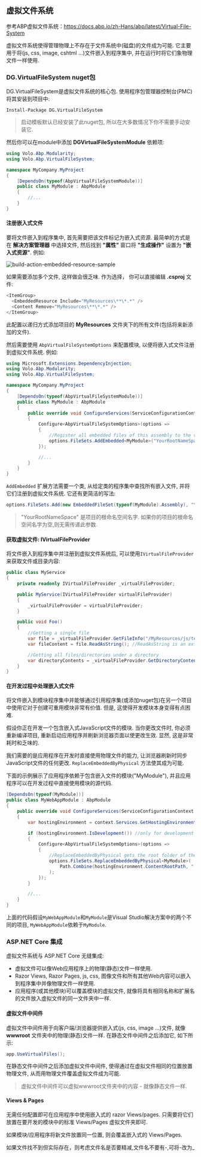 ﻿## 虚拟文件系统

参考ABP虚拟文件系统：https://docs.abp.io/zh-Hans/abp/latest/Virtual-File-System

虚拟文件系统使得管理物理上不存在于文件系统中(磁盘)的文件成为可能. 它主要用于将(js, css, image, cshtml ...)文件嵌入到程序集中, 并在运行时将它们象物理文件一样使用.

### DG.VirtualFileSystem nuget包

DG.VirtualFileSystem是虚拟文件系统的核心包. 使用程序包管理器控制台(PMC)将其安装到项目中:

```
Install-Package DG.VirtualFileSystem
```

> 启动模板默认已经安装了此nuget包, 所以在大多数情况下你不需要手动安装它.

然后你可以在module中添加 **DGVirtualFileSystemModule** 依赖项:

```c#
using Volo.Abp.Modularity;
using Volo.Abp.VirtualFileSystem;

namespace MyCompany.MyProject
{
    [DependsOn(typeof(AbpVirtualFileSystemModule))]
    public class MyModule : AbpModule
    {
        //...
    }
}
```

#### 注册嵌入式文件

要将文件嵌入到程序集中, 首先需要把该文件标记为嵌入式资源. 最简单的方式是在 **解决方案管理器** 中选择文件, 然后找到 **"属性"** 窗口将 **"生成操作"** 设置为 **"嵌入式资源"**.
例如:

![build-action-embedded-resource-sample](images/build-action-embedded-resource-sample.png)

如果需要添加多个文件, 这样做会很乏味. 作为选择， 你可以直接编辑 **.csproj** 文件:

````C#
<ItemGroup>
  <EmbeddedResource Include="MyResources\**\*.*" />
  <Content Remove="MyResources\**\*.*" />
</ItemGroup>
````

此配置以递归方式添加项目的 **MyResources** 文件夹下的所有文件(包括将来新添加的文件).

然后需要使用 `AbpVirtualFileSystemOptions` 来配置模块, 以便将嵌入式文件注册到虚拟文件系统.  例如:

````C#
using Microsoft.Extensions.DependencyInjection;
using Volo.Abp.Modularity;
using Volo.Abp.VirtualFileSystem;

namespace MyCompany.MyProject
{
    [DependsOn(typeof(AbpVirtualFileSystemModule))]
    public class MyModule : AbpModule
    {
        public override void ConfigureServices(ServiceConfigurationContext context)
        {
            Configure<AbpVirtualFileSystemOptions>(options =>
            {
                //Register all embedded files of this assembly to the virtual file system
                options.FileSets.AddEmbedded<MyModule>("YourRootNameSpace");
            });

            //...
        }
    }
}
````

`AddEmbedded` 扩展方法需要一个类, 从给定类的程序集中查找所有嵌入文件, 并将它们注册到虚拟文件系统. 它还有更简洁的写法:

````C#
options.FileSets.Add(new EmbeddedFileSet(typeof(MyModule).Assembly), "YourRootNameSpace");
````

> "YourRootNameSpace" 是项目的根命名空间名字. 如果你的项目的根命名空间名字为空,则无需传递此参数.

#### 获取虚拟文件: IVirtualFileProvider

将文件嵌入到程序集中并注册到虚拟文件系统后, 可以使用`IVirtualFileProvider`来获取文件或目录内容:

````C#
public class MyService
{
    private readonly IVirtualFileProvider _virtualFileProvider;

    public MyService(IVirtualFileProvider virtualFileProvider)
    {
        _virtualFileProvider = virtualFileProvider;
    }

    public void Foo()
    {
        //Getting a single file
        var file = _virtualFileProvider.GetFileInfo("/MyResources/js/test.js");
        var fileContent = file.ReadAsString(); //ReadAsString is an extension method of ABP

        //Getting all files/directories under a directory
        var directoryContents = _virtualFileProvider.GetDirectoryContents("/MyResources/js");
    }
}
````

#### 在开发过程中处理嵌入式文件

将文件嵌入到模块程序集中并能够通过引用程序集(或添加nuget包)在另一个项目中使用它对于创建可重用模块非常有价值. 但是, 这使得开发模块本身变得有点困难.

假设你正在开发一个包含嵌入式JavaScript文件的模块. 当你更改文件时, 你必须重新编译项目, 重新启动应用程序并刷新浏览器页面以使更改生效. 显然, 这是非常耗时和乏味的.

我们需要的是应用程序在开发时直接使用物理文件的能力, 让浏览器刷新时同步JavaScript文件的任何更改. `ReplaceEmbeddedByPhysical` 方法使其成为可能.

下面的示例展示了应用程序依赖于包含嵌入文件的模块("MyModule"), 并且应用程序可以在开发过程中直接使用模块的源代码.

````C#
[DependsOn(typeof(MyModule))]
public class MyWebAppModule : AbpModule
{
    public override void ConfigureServices(ServiceConfigurationContext context)
    {
        var hostingEnvironment = context.Services.GetHostingEnvironment();

        if (hostingEnvironment.IsDevelopment()) //only for development time
        {
            Configure<AbpVirtualFileSystemOptions>(options =>
            {
                //ReplaceEmbeddedByPhysical gets the root folder of the MyModule project
                options.FileSets.ReplaceEmbeddedByPhysical<MyModule>(
                    Path.Combine(hostingEnvironment.ContentRootPath, "..\\MyModuleProject")
                );
            });
        }

        //...
    }
}
````

上面的代码假设`MyWebAppModule`和`MyModule`是Visual Studio解决方案中的两个不同的项目, `MyWebAppModule`依赖于`MyModule`.

### ASP.NET Core 集成

虚拟文件系统与 ASP.NET Core 无缝集成:

* 虚拟文件可以像Web应用程序上的物理(静态)文件一样使用.
* Razor Views, Razor Pages, js, css, 图像文件和所有其他Web内容可以嵌入到程序集中并像物理文件一样使用.
* 应用程序(或其他模块)可以覆盖模块的虚拟文件, 就像将具有相同名称和扩展名的文件放入虚拟文件的同一文件夹中一样.

#### 虚拟文件中间件

虚拟文件中间件用于向客户端/浏览器提供嵌入式(js, css, image ...)文件, 就像 **wwwroot** 文件夹中的物理(静态)文件一样. 在静态文件中间件之后添加它, 如下所示:

````C#
app.UseVirtualFiles();
````

在静态文件中间件之后添加虚拟文件中间件, 使得通过在虚拟文件相同的位置放置物理文件, 从而用物理文件覆盖虚拟文件成为可能.

> 虚拟文件中间件可以虚拟wwwroot文件夹中的内容 - 就像静态文件一样.

#### Views & Pages

无需任何配置即可在应用程序中使用嵌入式的 razor Views/pages. 只需要将它们放置在要开发的模块中的标准 Views/Pages 虚拟文件夹即可.

如果模块/应用程序将新文件放置同一位置, 则会覆盖嵌入式的 Views/Pages.

如果文件找不到但实际存在，则考虑文件名是否要精减,文件名不要有-,可将-改为_